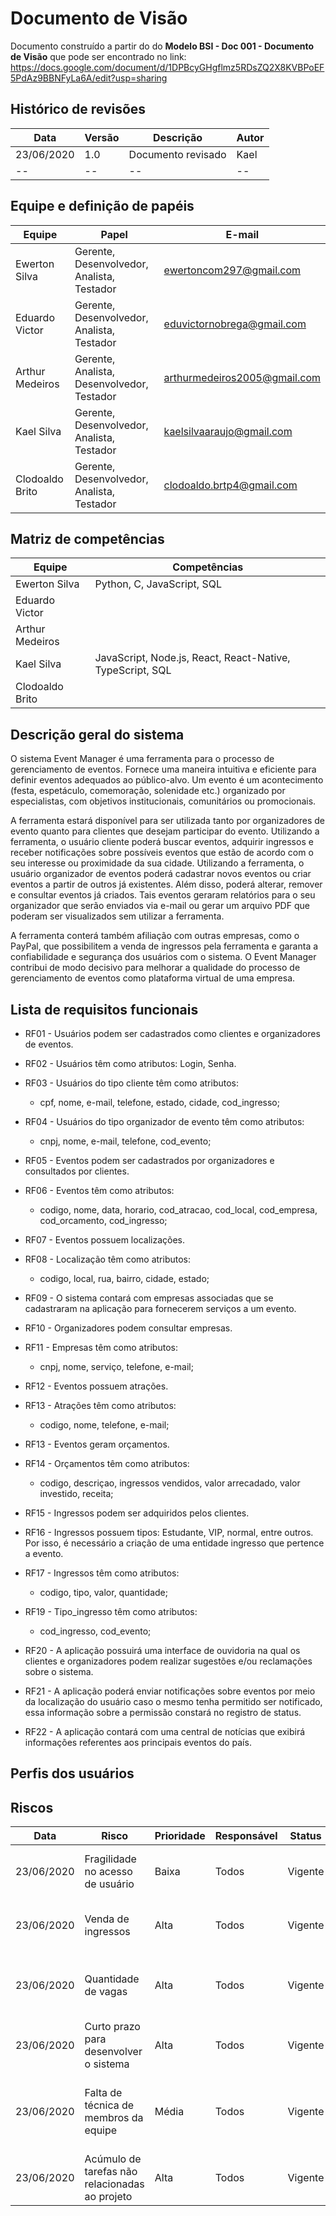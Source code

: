 # Documento de Visão

Documento construído a partir do do **Modelo BSI - Doc 001 - Documento de Visão** que pode ser encontrado no 
link: https://docs.google.com/document/d/1DPBcyGHgflmz5RDsZQ2X8KVBPoEF5PdAz9BBNFyLa6A/edit?usp=sharing

## Histórico de revisões

Data        |   Versão     |  Descrição               | Autor
-----       |   --------   |  -----------             |-------
23/06/2020  |     1.0      |Documento revisado        |Kael
--          |      --      |      --                  |--

## Equipe e definição de papéis

Equipe            |  Papel                                        |  E-mail
------------------|-----------------------------------------------|--------------------------
Ewerton Silva     |  Gerente, Desenvolvedor, Analista, Testador   |  ewertoncom297@gmail.com
Eduardo Victor    |  Gerente, Desenvolvedor, Analista, Testador   |  eduvictornobrega@gmail.com
Arthur Medeiros   |  Gerente, Analista, Desenvolvedor, Testador   |  arthurmedeiros2005@gmail.com
Kael Silva        |  Gerente, Desenvolvedor, Analista, Testador   |  kaelsilvaaraujo@gmail.com
Clodoaldo Brito   |  Gerente, Desenvolvedor, Analista, Testador   |  clodoaldo.brtp4@gmail.com

## Matriz de competências

Equipe            |  Competências
------------------|---------------------------------------------------------------------------------
Ewerton Silva     |  Python, C, JavaScript, SQL
Eduardo Victor    |  
Arthur Medeiros   |  
Kael Silva        |  JavaScript, Node.js, React, React-Native, TypeScript, SQL
Clodoaldo Brito   |  


## Descrição geral do sistema

O sistema Event Manager é uma ferramenta para o processo de gerenciamento de
eventos. Fornece uma maneira intuitiva e eficiente para definir eventos adequados ao
público-alvo. Um evento é um acontecimento (festa, espetáculo, comemoração, solenidade
etc.) organizado por especialistas, com objetivos institucionais, comunitários ou
promocionais.

A ferramenta estará disponível para ser utilizada tanto por organizadores de evento
quanto para clientes que desejam participar do evento.
Utilizando a ferramenta, o usuário cliente poderá buscar eventos, adquirir ingressos e receber notificações sobre possíveis eventos que estão de acordo com o seu interesse ou proximidade da sua cidade.
Utilizando a ferramenta, o usuário organizador de eventos poderá cadastrar novos
eventos ou criar eventos a partir de outros já existentes. Além disso, poderá alterar, remover
e consultar eventos já criados. Tais eventos geraram relatórios para o seu organizador que
serão enviados via e-mail ou gerar um arquivo PDF que poderam ser visualizados sem utilizar
a ferramenta.

A ferramenta conterá também afiliação com outras empresas, como o PayPal, que
possibilitem a venda de ingressos pela ferramenta e garanta a confiabilidade e segurança
dos usuários com o sistema. O Event Manager contribui de modo decisivo para melhorar a
qualidade do processo de gerenciamento de eventos como plataforma virtual de uma
empresa.

## Lista de requisitos funcionais

* RF01 - Usuários podem ser cadastrados como clientes e organizadores de eventos.

* RF02 - Usuários têm como atributos: Login, Senha.

* RF03 - Usuários do tipo cliente têm como atributos:
   
    * cpf, nome, e-mail, telefone, estado, cidade, cod_ingresso;  
    
* RF04 - Usuários do tipo organizador de evento têm como atributos:
   
    * cnpj, nome, e-mail, telefone, cod_evento;  
    
* RF05 - Eventos podem ser cadastrados por organizadores e consultados por clientes.

* RF06 - Eventos têm como atributos:
   
    * codigo, nome, data, horario, cod_atracao, cod_local, cod_empresa, cod_orcamento, cod_ingresso;
    
* RF07 - Eventos possuem localizações.

* RF08 - Localização têm como atributos:
   
    * codigo, local, rua, bairro, cidade, estado;
    
* RF09 - O sistema contará com empresas associadas que se cadastraram na aplicação para fornecerem serviços a um evento.

* RF10 - Organizadores podem consultar empresas.

* RF11 - Empresas têm como atributos:
   
    * cnpj, nome, serviço, telefone, e-mail;
    
* RF12 - Eventos possuem atrações.

* RF13 - Atrações têm como atributos:
   
    * codigo, nome, telefone, e-mail;

* RF13 - Eventos geram orçamentos.

* RF14 - Orçamentos têm como atributos:
   
    * codigo, descriçao, ingressos vendidos, valor arrecadado, valor investido, receita;   

* RF15 - Ingressos podem ser adquiridos pelos clientes.

* RF16 - Ingressos possuem tipos: Estudante, VIP, normal, entre outros. Por isso, é necessário a criação de uma entidade ingresso que pertence a evento. 

* RF17 - Ingressos têm como atributos:
   
    * codigo, tipo, valor, quantidade;

* RF19 - Tipo_ingresso têm como atributos:
   
     * cod_ingresso, cod_evento;
     
* RF20 - A aplicação possuirá uma interface de ouvidoria na qual os clientes e organizadores podem realizar sugestões e/ou
reclamações sobre o sistema.

* RF21 - A aplicação poderá enviar notificações sobre eventos por meio da localização do usuário caso o mesmo tenha permitido
ser notificado, essa informação sobre a permissão constará no registro de status.

* RF22 - A aplicação contará com uma central de notícias que exibirá informações referentes aos principais eventos do país.

 
## Perfis dos usuários


## Riscos
Data        |Risco                                                                     |Prioridade |Responsável|Status  |Providência/Solução
------------|--------------------------------------------------------------------------|-----------|-----------|--------|--------------------
23/06/2020  |Fragilidade no acesso de usuário                                          |Baixa      |Todos      |Vigente |Criação da entidade usuário que possui os atributos login e senha
23/06/2020  |Venda de ingressos                                                        |Alta       |Todos      |Vigente |Realizar testes até que o sistema esteja funcionando corretamente
23/06/2020  |Quantidade de vagas                                                       |Alta       |Todos      |Vigente |Realizar testes e certificar que a contagem de vagas esteja implementada corretamente
23/06/2020  |Curto prazo para desenvolver o sistema                                    |Alta       |Todos      |Vigente |Antecipar desenvolvimento
23/06/2020  |Falta de técnica de membros da equipe                                     |Média      |Todos      |Vigente |Estudar, praticar e buscar ajuda com membros da equipe mais experientes nas ferramentas utilizadas
23/06/2020  |Acúmulo de tarefas não relacionadas ao projeto                            |Alta       |Todos      |Vigente |Buscar diminuir número de tarefas antecipadamente
